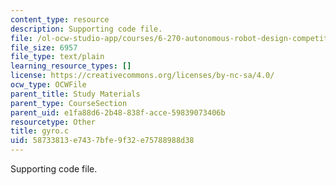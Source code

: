 ```yaml
---
content_type: resource
description: Supporting code file.
file: /ol-ocw-studio-app/courses/6-270-autonomous-robot-design-competition-january-iap-2005/58733813e7437bfe9f32e75788988d38_gyro.c
file_size: 6957
file_type: text/plain
learning_resource_types: []
license: https://creativecommons.org/licenses/by-nc-sa/4.0/
ocw_type: OCWFile
parent_title: Study Materials
parent_type: CourseSection
parent_uid: e1fa88d6-2b48-838f-acce-59839073406b
resourcetype: Other
title: gyro.c
uid: 58733813-e743-7bfe-9f32-e75788988d38
---
```

Supporting code file.
